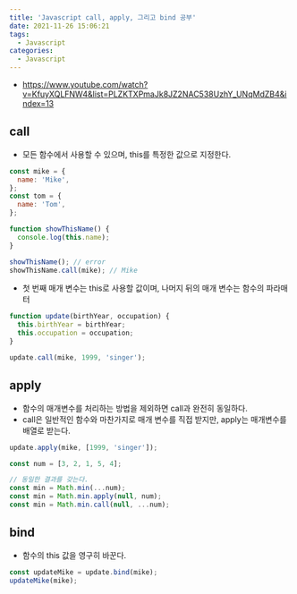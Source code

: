 ```yaml
---
title: 'Javascript call, apply, 그리고 bind 공부'
date: 2021-11-26 15:06:21
tags:
  - Javascript
categories:
  - Javascript
---
```


- https://www.youtube.com/watch?v=KfuyXQLFNW4&list=PLZKTXPmaJk8JZ2NAC538UzhY_UNqMdZB4&index=13

## call

- 모든 함수에서 사용할 수 있으며, this를 특정한 값으로 지정한다.

```javascript
const mike = {
  name: 'Mike',
};
const tom = {
  name: 'Tom',
};

function showThisName() {
  console.log(this.name);
}

showThisName(); // error
showThisName.call(mike); // Mike
```

- 첫 번째 매개 변수는 this로 사용할 값이며, 나머지 뒤의 매개 변수는 함수의 파라매터

```javascript
function update(birthYear, occupation) {
  this.birthYear = birthYear;
  this.occupation = occupation;
}

update.call(mike, 1999, 'singer');
```

## apply

- 함수의 매개변수를 처리하는 방법을 제외하면 call과 완전히 동일하다.
- call은 일반적인 함수와 마찬가지로 매개 변수를 직접 받지만, apply는 매개변수를 배열로 받는다.

```javascript
update.apply(mike, [1999, 'singer']);

const num = [3, 2, 1, 5, 4];

// 동일한 결과를 갖는다.
const min = Math.min(...num);
const min = Math.min.apply(null, num);
const min = Math.min.call(null, ...num);
```

## bind

- 함수의 this 값을 영구히 바꾼다.

```javascript
const updateMike = update.bind(mike);
updateMike(mike);
```
